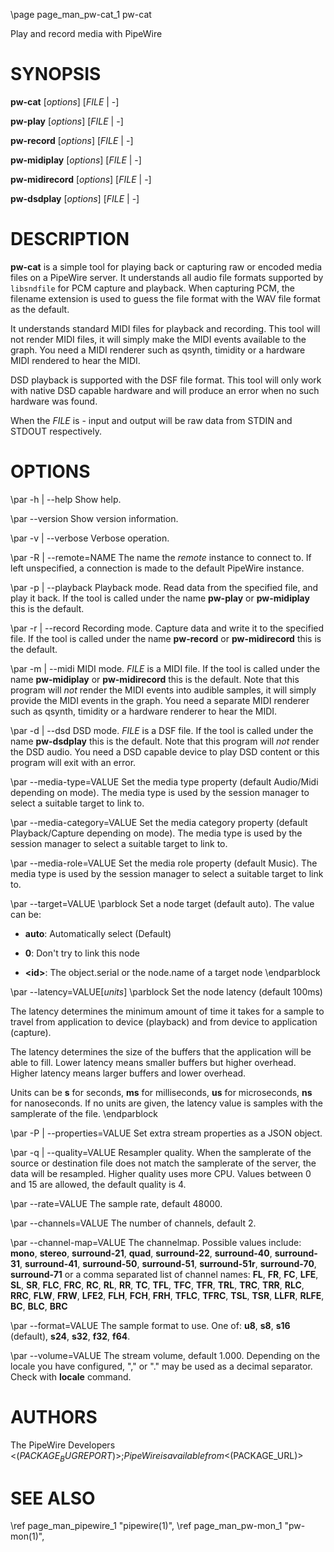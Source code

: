 \page page_man_pw-cat_1 pw-cat

Play and record media with PipeWire

# SYNOPSIS

**pw-cat** \[*options*\] \[*FILE* \| -\]

**pw-play** \[*options*\] \[*FILE* \| -\]

**pw-record** \[*options*\] \[*FILE* \| -\]

**pw-midiplay** \[*options*\] \[*FILE* \| -\]

**pw-midirecord** \[*options*\] \[*FILE* \| -\]

**pw-dsdplay** \[*options*\] \[*FILE* \| -\]

# DESCRIPTION

**pw-cat** is a simple tool for playing back or capturing raw or encoded
media files on a PipeWire server. It understands all audio file formats
supported by `libsndfile` for PCM capture and playback. When capturing
PCM, the filename extension is used to guess the file format with the
WAV file format as the default.

It understands standard MIDI files for playback and recording. This tool
will not render MIDI files, it will simply make the MIDI events
available to the graph. You need a MIDI renderer such as qsynth,
timidity or a hardware MIDI rendered to hear the MIDI.

DSD playback is supported with the DSF file format. This tool will only
work with native DSD capable hardware and will produce an error when no
such hardware was found.

When the *FILE* is - input and output will be raw data from STDIN and
STDOUT respectively.

# OPTIONS

\par -h | \--help
Show help.

\par \--version
Show version information.

\par -v | \--verbose
Verbose operation.

\par -R | \--remote=NAME
The name the *remote* instance to connect to. If left unspecified, a
connection is made to the default PipeWire instance.

\par -p | \--playback
Playback mode. Read data from the specified file, and play it back. If
the tool is called under the name **pw-play** or **pw-midiplay** this is
the default.

\par -r | \--record
Recording mode. Capture data and write it to the specified file. If the
tool is called under the name **pw-record** or **pw-midirecord** this is
the default.

\par -m | \--midi
MIDI mode. *FILE* is a MIDI file. If the tool is called under the name
**pw-midiplay** or **pw-midirecord** this is the default. Note that this
program will *not* render the MIDI events into audible samples, it will
simply provide the MIDI events in the graph. You need a separate MIDI
renderer such as qsynth, timidity or a hardware renderer to hear the
MIDI.

\par -d | \--dsd
DSD mode. *FILE* is a DSF file. If the tool is called under the name
**pw-dsdplay** this is the default. Note that this program will *not*
render the DSD audio. You need a DSD capable device to play DSD content
or this program will exit with an error.

\par \--media-type=VALUE
Set the media type property (default Audio/Midi depending on mode). The
media type is used by the session manager to select a suitable target to
link to.

\par \--media-category=VALUE
Set the media category property (default Playback/Capture depending on
mode). The media type is used by the session manager to select a
suitable target to link to.

\par \--media-role=VALUE
Set the media role property (default Music). The media type is used by
the session manager to select a suitable target to link to.

\par \--target=VALUE
\parblock
Set a node target (default auto). The value can be:

- **auto**: Automatically select (Default)

- **0**: Don't try to link this node

- <b>\<id\></b>: The object.serial or the node.name of a target node
\endparblock

\par \--latency=VALUE\[*units*\]
\parblock
Set the node latency (default 100ms)

The latency determines the minimum amount of time it takes for a sample
to travel from application to device (playback) and from device to
application (capture).

The latency determines the size of the buffers that the application will
be able to fill. Lower latency means smaller buffers but higher
overhead. Higher latency means larger buffers and lower overhead.

Units can be **s** for seconds, **ms** for milliseconds, **us** for
microseconds, **ns** for nanoseconds. If no units are given, the latency
value is samples with the samplerate of the file.
\endparblock

\par -P | \--properties=VALUE
Set extra stream properties as a JSON object.

\par -q | \--quality=VALUE
Resampler quality. When the samplerate of the source or destination file
does not match the samplerate of the server, the data will be resampled.
Higher quality uses more CPU. Values between 0 and 15 are allowed, the
default quality is 4.

\par \--rate=VALUE
The sample rate, default 48000.

\par \--channels=VALUE
The number of channels, default 2.

\par \--channel-map=VALUE
The channelmap. Possible values include: **mono**, **stereo**,
**surround-21**, **quad**, **surround-22**, **surround-40**,
**surround-31**, **surround-41**, **surround-50**, **surround-51**,
**surround-51r**, **surround-70**, **surround-71** or a comma separated
list of channel names: **FL**, **FR**, **FC**, **LFE**, **SL**, **SR**,
**FLC**, **FRC**, **RC**, **RL**, **RR**, **TC**, **TFL**, **TFC**,
**TFR**, **TRL**, **TRC**, **TRR**, **RLC**, **RRC**, **FLW**, **FRW**,
**LFE2**, **FLH**, **FCH**, **FRH**, **TFLC**, **TFRC**, **TSL**,
**TSR**, **LLFR**, **RLFE**, **BC**, **BLC**, **BRC**

\par \--format=VALUE
The sample format to use. One of: **u8**, **s8**, **s16** (default),
**s24**, **s32**, **f32**, **f64**.

\par \--volume=VALUE
The stream volume, default 1.000. Depending on the locale you have
configured, "," or "." may be used as a decimal separator. Check with
**locale** command.

# AUTHORS

The PipeWire Developers <$(PACKAGE_BUGREPORT)>;
PipeWire is available from <$(PACKAGE_URL)>

# SEE ALSO

\ref page_man_pipewire_1 "pipewire(1)",
\ref page_man_pw-mon_1 "pw-mon(1)",
